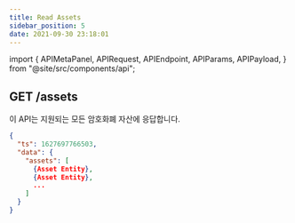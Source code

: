 ```yaml
---
title: Read Assets
sidebar_position: 5
date: 2021-09-30 23:18:01
---
```


import { APIMetaPanel, APIRequest, APIEndpoint, APIParams, APIPayload, } from "@site/src/components/api";

## GET /assets

이 API는 지원되는 모든 암호화폐 자산에 응답합니다.

<APIEndpoint base="https://api.4swap.org/api" url="/assets" />

<APIMetaPanel />

<APIRequest title="Read supported assets" method="GET" isPublic base="https://api.4swap.org/api" url='/assets' />

```json title="Response"
{
  "ts": 1627697766503,
  "data": {
    "assets": [
      {Asset Entity},
      {Asset Entity},
      ...
    ]
  }
}
```